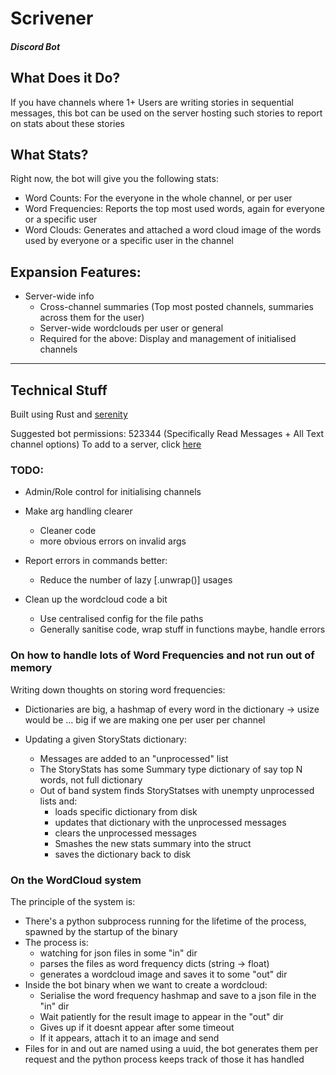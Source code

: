 # Scrivener
#### *Discord Bot*

## What Does it Do?
If you have channels where 1+ Users are writing stories in sequential messages,
this bot can be used on the server hosting such stories to report on stats about these stories

## What Stats?

Right now, the bot will give you the following stats:
* Word Counts: For the everyone in the whole channel, or per user
* Word Frequencies: Reports the top most used words, again for everyone or a specific user
* Word Clouds: Generates and attached a word cloud image of the words used by everyone or a specific user in the channel 


## Expansion Features:
* Server-wide info
  * Cross-channel summaries (Top most posted channels, summaries across them for the user)
  * Server-wide wordclouds per user or general
  * Required for the above: Display and management of initialised channels 
---

## Technical Stuff
Built using Rust and [serenity](https://github.com/serenity-rs/serenity)

Suggested bot permissions: 523344 (Specifically Read Messages + All Text channel options)
To add to a server, click [here](https://discord.com/api/oauth2/authorize?client_id=805918656622100500&permissions=523344&scope=bot)


### TODO:
* Admin/Role control for initialising channels
  
* Make arg handling clearer
  * Cleaner code
  * more obvious errors on invalid args
  
* Report errors in commands better:
  * Reduce the number of lazy [.unwrap()] usages
  
* Clean up the wordcloud code a bit
  * Use centralised config for the file paths
  * Generally sanitise code, wrap stuff in functions maybe, handle errors

### On how to handle lots of Word Frequencies and not run out of memory
Writing down thoughts on storing word frequencies:
* Dictionaries are big, a hashmap of every word in the dictionary -> usize would be ... big if we are making one per user per channel

* Updating a given StoryStats dictionary:
  * Messages are added to an "unprocessed" list
  * The StoryStats has some Summary type dictionary of say top N words, not full dictionary
  * Out of band system finds StoryStatses with unempty unprocessed lists and:
    * loads specific dictionary from disk
    * updates that dictionary with the unprocessed messages
    * clears the unprocessed messages
    * Smashes the new stats summary into the struct
    * saves the dictionary back to disk
  
### On the WordCloud system
The principle of the system is:
* There's a python subprocess running for the lifetime of the process, spawned by the startup of the binary
* The process is:
  * watching for json files in some "in" dir
  * parses the files as word frequency dicts (string -> float)
  * generates a wordcloud image and saves it to some "out" dir
* Inside the bot binary when we want to create a wordcloud:
  * Serialise the word frequency hashmap and save to a json file in the "in" dir
  * Wait patiently for the result image to appear in the "out" dir
  * Gives up if it doesnt appear after some timeout
  * If it appears, attach it to an image and send
* Files for in and out are named using a uuid, the bot generates them per request and the python process keeps track of those it has handled
